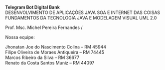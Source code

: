 
<b>Telegram Bot Digital Bank</b>  <br />
DESENVOLVIMENTO DE APLICAÇÕES JAVA SOA E INTERNET DAS COISAS FUNDAMENTOS DA TECNOLOGIA JAVA E MODELAGEM  VISUAL UML 2.0 <br /> 

Prof. Msc. Michel Pereira Fernandes /<br />



Nossa equipe:<br />

Jhonatan Joe do Nascimento Colina – RM 45944 <br />
Filipe Oliveira de Moraes Antiqueira – RM 74445 <br />
Marcos Ribeiro da Silva – RM 36677 <br />
Renato da Costa Santos Muniz – RM 44097 <br />
